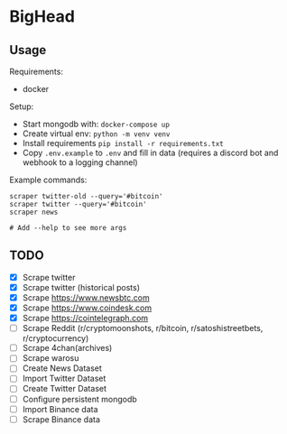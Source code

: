 # BigHead
## Usage
Requirements:
* docker

Setup:
* Start mongodb with: `docker-compose up`
* Create virtual env: `python -m venv venv`
* Install requirements `pip install -r requirements.txt`
* Copy `.env.example` to `.env` and fill in data (requires a discord bot and webhook to a logging channel)

Example commands:
```shell
scraper twitter-old --query='#bitcoin'
scraper twitter --query='#bitcoin'
scraper news

# Add --help to see more args
```



## TODO
* [x] Scrape twitter
* [x] Scrape twitter (historical posts)
* [x] Scrape https://www.newsbtc.com
* [x] Scrape https://www.coindesk.com
* [x] Scrape https://cointelegraph.com
* [ ] Scrape Reddit (r/cryptomoonshots, r/bitcoin, r/satoshistreetbets, r/cryptocurrency)
* [ ] Scrape 4chan(archives)
* [ ] Scrape warosu
* [ ] Create News Dataset
* [ ] Import Twitter Dataset
* [ ] Create Twitter Dataset
* [ ] Configure persistent mongodb
* [ ] Import Binance data
* [ ] Scrape Binance data